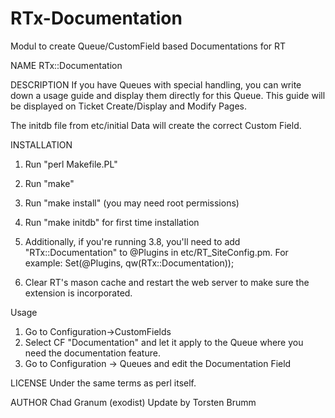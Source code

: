 RTx-Documentation
=================

Modul to create Queue/CustomField based Documentations for RT


NAME
  RTx::Documentation

DESCRIPTION
  If you have Queues with special handling, you can write down a 
  usage guide and display them directly for this Queue.
  This guide will be displayed on Ticket Create/Display and Modify
  Pages.
  
  The initdb file from etc/initial Data will create the correct 
  Custom Field. 
  
INSTALLATION
  1. Run "perl Makefile.PL"

  2. Run "make"

  3. Run "make install" (you may need root permissions)
  
  4. Run "make initdb" for first time installation

  5. Additionally, if you're running 3.8, you'll need to add
     "RTx::Documentation" to @Plugins in
     etc/RT_SiteConfig.pm.  For example:
     Set(@Plugins, qw(RTx::Documentation));

  6. Clear RT's mason cache and restart the web server to make sure the
     extension is incorporated.

Usage
  1. Go to Configuration->CustomFields
  2. Select CF "Documentation" and let it apply to the Queue where you
     need the documentation feature.
  3. Go to Configuration -> Queues and edit the Documentation Field

  
   
LICENSE
  Under the same terms as perl itself.

AUTHOR
  Chad Granum (exodist)
  Update by Torsten Brumm
